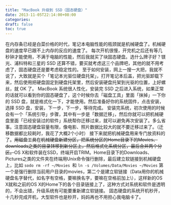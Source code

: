 ```yaml
---
title: "MacBook 升级到 SSD（固态硬盘）"
date: 2013-11-05T22:14:00+08:00
categories: 
draft: false
toc: true
---
```


在内存条已经是白菜价格的时代，笔记本电脑性能的瓶颈就是机械硬盘了。机械硬盘的速度早已跟不上内存的反应的速度了。 每次开机很慢，开完机之后还有等几秒钟才能使用，不满于电脑的性能，然后我就买了块固态硬盘。选什么牌子好？镁光、浦科特和三星的 SSD 还算不错，要买就考虑这三个品牌吧，其他的就不用考虑了，固态硬盘还是要考虑稳定性的。 至于如何安装，网上一搜一大把，我就不说了，大致就是买个「笔记本光驱位硬盘托架」，打开笔记本后盖，把光驱卸载下来，然后使用把硬盘固定到硬盘托架里，然后安装硬盘托架到光驱的位置，上好螺丝，就 OK 了。 MacBook 系统很人性化，安装完 SSD 之后进入系统，如果正常的话就可以看到你的固态硬盘了，这个时候你去「磁盘工具」里面「抹掉」一下你的 SSD 盘，就是格式化一下，才能使用。然后准备好你的系统固件，点击安装，选择 SSD 盘，安装，下一步，下一步，等待完成。 安装完系统，初次使用的时候会有一个「系统引导」步骤，其中有一步是「数据迁移」，然后你就可以把机械硬盘里面「已经安装过的软件」系统帮你迁移过来，就可以避免再次安装了。多么省事。注意固态硬盘容量有限，像电影、照片数据比较大的就不要迁移过来了。（迁移数据都比较耗时，我花了大概2个小时） 接下来就把机械硬盘用来专门放资料的了。<del>用磁盘工具在机械硬盘新建分区，把系统分区的Home目录下的Movies、downloads之类的目录转移到新分区上，然后格式化系统分区，最后合并两个分区。</del>OS X和软件装在SSD，终端开启TRIM。Home目录下的Downloads、Pictures之类的文件夹在终端用Unix命令强行删除，最后建立软链接到机械硬盘上，比如 `sodo rm -rf ~/Movies `和 `ln -s /Volumes/Data/Movies ~/Movies` 第一个是强行删除当前用户目录的movies，第二个是建立软链接（Data用你的机械硬盘名字替代，如名字有空格，要嘛换名字，要嘛在空格前加上\），这样新的OS X就和之前的OS X的Home下的各个目录链接上了，这种方式对系统和软件是透明的，不会出错，升级系统有可能要重新建立软链接。 固态硬盘的系统开机秒开，十几秒完成开机，大型软件也是秒开，妈妈再也不用担心我电脑卡了。